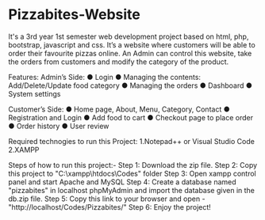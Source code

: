 # Pizzabites-Website
It's a 3rd year 1st semester web development project based on html, php, bootstrap, javascript and css.
It’s a website where customers will be able to order their favourite pizzas online. An
Admin can control this website, take the orders from customers and modify the
category of the product.

Features:
Admin’s Side:
● Login
● Managing the contents: Add/Delete/Update food category
● Managing the orders
● Dashboard
● System settings

Customer’s Side:
● Home page, About, Menu, Category, Contact
● Registration and Login
● Add food to cart
● Checkout page to place order
● Order history
● User review

Required technogies to run this Project:
1.Notepad++ or Visual Studio Code
2.XAMPP

Steps of how to run this project:-
Step 1: Download the zip file.
Step 2: Copy this project to "C:\xampp\htdocs\Codes" folder
Step 3: Open xampp control panel and start Apache and MySQL
Step 4: Create a database named "pizzabites" in localhost phpMyAdmin and import the database given in the db.zip file.
Step 5: Copy this link to your browser and open - "http://localhost/Codes/Pizzabites/" 
Step 6: Enjoy the project!
